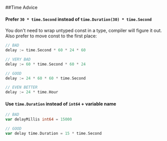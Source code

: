 ##Time Advice

#### Prefer `30 * time.Second` instead of `time.Duration(30) * time.Second`

You don't need to wrap untyped const in a type, compiler will figure it out. Also prefer to move const to the first place:
```go
// BAD
delay := time.Second * 60 * 24 * 60

// VERY BAD
delay := 60 * time.Second * 60 * 24

// GOOD
delay := 24 * 60 * 60 * time.Second

// EVEN BETTER
delay := 24 * time.Hour
```

#### Use `time.Duration` instead of `int64` + variable name

```go
// BAD
var delayMillis int64 = 15000

// GOOD
var delay time.Duration = 15 * time.Second
```